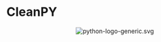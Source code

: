 # CleanPY

<div align="center">
  <img src="https://www.python.org/static/community_logos/python-logo-generic.svg" alt="python-logo-generic.svg">
</div>
